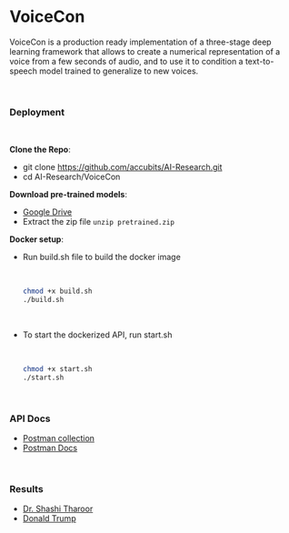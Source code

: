 # VoiceCon

VoiceCon is a production ready implementation of a three-stage deep learning framework that allows to create a numerical representation of a voice from a few seconds of audio, and to use it to condition a text-to-speech model trained to generalize to new voices.

<br>

### Deployment

<br>

**Clone the Repo**:
  
  - git clone https://github.com/accubits/AI-Research.git
  - cd AI-Research/VoiceCon    


**Download pre-trained models**:
  
  - [Google Drive](https://drive.google.com/file/d/1n1sPXvT34yXFLT47QZA6FIRGrwMeSsZc/view?usp=sharing)
  - Extract the zip file `unzip pretrained.zip`
   
   
**Docker setup**:
  
  - Run build.sh file to build the docker image
    
    <br>
  
    ```sh
    chmod +x build.sh
    ./build.sh
    ```
    <br>
    
  - To start the dockerized API, run start.sh
    
    <br>
    
    ```sh
    chmod +x start.sh
    ./start.sh
    ```    

<br>

### API Docs

 - [Postman collection](https://www.getpostman.com/collections/17e2fc0795fbff6aa9b4)
 - [Postman Docs](https://documenter.getpostman.com/view/8991468/T1LSCRas)
 
<br> 

### Results

 - [Dr. Shashi Tharoor](https://github.com/accubits/AI-Research/blob/master/VoiceCon/results/Accubits_shashi_tharoor.wav)
 - [Donald Trump](https://github.com/accubits/AI-Research/blob/master/VoiceCon/results/Accubits_trump.wav)
